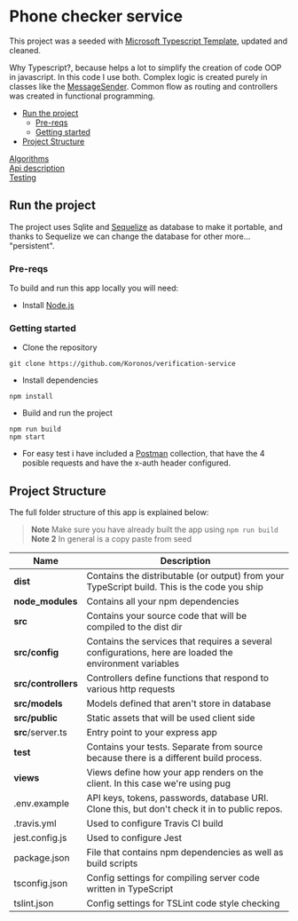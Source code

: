 # Phone checker service

This project was a seeded with [Microsoft Typescript Template](https://github.com/Microsoft/TypeScript-Node-Starter.git), updated and cleaned.

Why Typescript?, because helps a lot to simplify the creation of code OOP in javascript. In this code I use both. Complex logic is created purely in classes like the [MessageSender](src/services/messageSenderService.ts). Common flow as routing and controllers was created in functional programming.

- [Run the project](#run-the-project)
  - [Pre-reqs](#pre-reqs)
  - [Getting started](#getting-started)
- [Project Structure](#project-structure)

[Algorithms](resources/docs/algorithms.md)\
[Api description](resources/docs/api.md)\
[Testing](resources/docs/testing.md)

## Run the project

The project uses Sqlite and [Sequelize](http://docs.sequelizejs.com/) as database to make it portable, and thanks to Sequelize we can change the database for other more... "persistent".

### Pre-reqs
To build and run this app locally you will need:
- Install [Node.js](https://nodejs.org/en/)

### Getting started
- Clone the repository
```
git clone https://github.com/Koronos/verification-service
```
- Install dependencies
```
npm install
```
- Build and run the project
```
npm run build
npm start
```

- For easy test i have included a [Postman](https://www.getpostman.com/) collection, that have the 4 posible requests and have the x-auth header configured.

## Project Structure

The full folder structure of this app is explained below:

> **Note** Make sure you have already built the app using `npm run build`
> **Note 2** In general is a copy paste from seed

| Name                | Description                                                                                             |
| ------------------- | ------------------------------------------------------------------------------------------------------- |
| **dist**            | Contains the distributable (or output) from your TypeScript build. This is the code you ship            |
| **node_modules**    | Contains all your npm dependencies                                                                      |
| **src**             | Contains your source code that will be compiled to the dist dir                                         |
| **src/config**      | Contains the services that requires a several configurations, here are loaded the environment variables |
| **src/controllers** | Controllers define functions that respond to various http requests                                      |
| **src/models**      | Models defined that aren't store in database                                                            |
| **src/public**      | Static assets that will be used client side                                                             |
| **src**/server.ts   | Entry point to your express app                                                                         |
| **test**            | Contains your tests. Separate from source because there is a different build process.                   |
| **views**           | Views define how your app renders on the client. In this case we're using pug                           |
| .env.example        | API keys, tokens, passwords, database URI. Clone this, but don't check it in to public repos.           |
| .travis.yml         | Used to configure Travis CI build                                                                       |
| jest.config.js      | Used to configure Jest                                                                                  |
| package.json        | File that contains npm dependencies as well as build scripts                                            |
| tsconfig.json       | Config settings for compiling server code written in TypeScript                                         |
| tslint.json         | Config settings for TSLint code style checking                                                          |